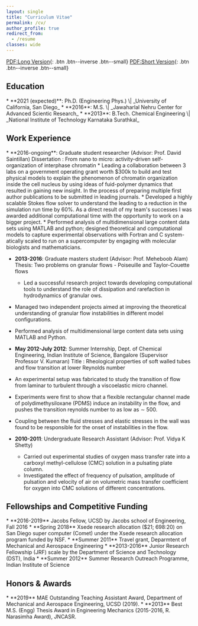 ```yaml
---
layout: single
title: "Curriculum Vitae"
permalink: /cv/
author_profile: true
redirect_from:
  - /resume
classes: wide
---
```


[PDF:Long Version](https://drive.google.com/file/d/1s6ccny89q8tg4Hj5qP1Q1OtdMJnd4mTE/view?usp=sharing){: .btn .btn--inverse .btn--small}
[PDF:Short Version](https://drive.google.com/file/d/1hjJ0VRdVcbvRIReMXvFxUTnfQsKfcGz6/view?usp=sharing){: .btn .btn--inverse .btn--small}

<h2>Education</h2>
* **2021 (expected)**: Ph.D. (Engineering Phys.) \| _University of California, San Diego_
* **2016**: M.S. \| _Jawaharlal Nehru Center for Advanced Scientic Research_
* **2013**: B.Tech. Chemical Engineering \| _National Institute of Technology Karnataka Surathkal_

<h2>Work Experience</h2>
* **2016-ongoing**: Graduate student researcher (Advisor: Prof. David Saintillan)
  Dissertation : From nano to micro: activity-driven self-organization of interphase chromatin
  * Leading a collaboration between 3 labs on a government operating grant worth $300k to build and
test physical models to explain the phenomenon of chromatin organization inside the cell nucleus by
using ideas of fuid-polymer dynamics that resulted in gaining new insight. In the process of preparing
multiple first author publications to be submitted in leading journals.
  * Developed a highly scalable Stokes flow solver to understand the leading to a reduction in the simulation
run time by 60%. As a direct result of my team's successes I was awarded additional computational
time with the opportunity to work on a bigger project.
  * Performed analysis of multidimensional large content data sets using MATLAB and python; designed
theoretical and computational models to capture experimental observations with Fortran and C system-
atically scaled to run on a supercomputer by engaging with molecular biologists and mathematicians.

* **2013-2016**: Graduate masters student (Advisor: Prof. Meheboob Alam)
 Thesis: Two problems on granular flows - Poiseuille and Taylor-Couette flows
  * Led a successful research project towards developing computational tools to understand the role of
dissipation and rarefaction in hydrodynamics of granular 
ows.
* Managed two independent projects aimed at improving the theoretical understanding of granular 
flow instabilities in different model configurations.
* Performed analysis of multidimensional large content data sets using MATLAB and Python.

* **May 2012-July 2012**: Summer Internship, Dept. of Chemical Engineering, Indian Institute of Science, Bangalore (Supervisor Professor V. Kumaran)
 Title : Rheological properties of soft walled tubes and flow transition at lower Reynolds number
* An experimental setup was fabricated to study the transition of flow from laminar to turbulent through
a viscoelastic micro channel.
* Experiments were first to show that a flexible rectangular channel made of polydimethysiloxane (PDMS)
induce an instability in the flow, and pushes the transition reynolds number to as low as ∼ 500.
* Coupling between the fluid stresses and elastic stresses in the wall was found to be responsible for the
onset of instabilities in the flow.
* **2010-2011**: Undergraduate Research Assistant (Advisor: Prof. Vidya K Shetty)
  * Carried out experimental studies of oxygen mass transfer rate into a carboxyl methyl-cellulose (CMC)
solution in a pulsating plate column.
  * Investigated the effect of frequency of pulsation, amplitude of pulsation and velocity of air on volumetric
mass transfer coefficient for oxygen into CMC solutions of different concentrations.

<h2>Fellowships and Competitive Funding</h2>
* **2016-2019**     Jacobs Fellow, UCSD by Jacobs school of Engineering, Fall 2016
* **Spring 2018**   Xsede research allocation ($21; 698:20) on San Diego super computer (Comet) under the Xsede
research allocation program funded by NSF.
* **Summer 2011**   Travel grant, Deparmtent of Mechanical and Aerospace Engineering
* **2013-2016** Junior Research Fellowship (JRF) scale by the Department of Science and Technology (DST), India
* **Summer 2012** Summer Research Outreach Programme, Indian Institute of Science

<h2>Honors & Awards</h2>
* **2019**  MAE Outstanding Teaching Assistant Award, Department of Mechanical and Aerospace Engineering, UCSD (2019).
* **2013**  Best M.S. (Engg) Thesis Award in Engineering Mechanics (2015-2016, R. Narasimha Award), JNCASR.

